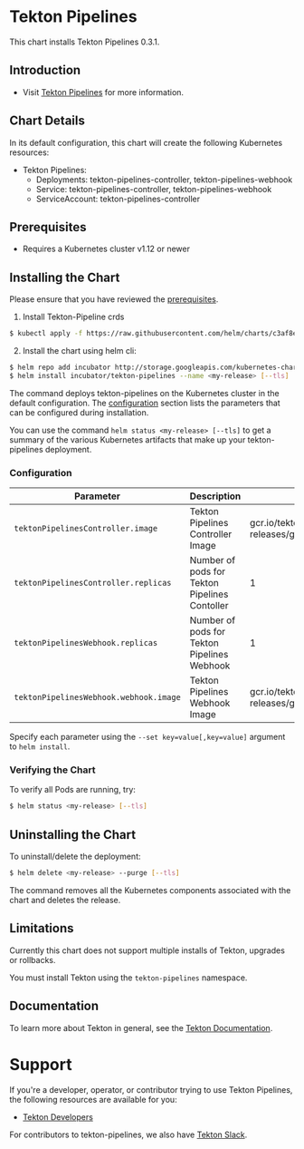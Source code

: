 # Tekton Pipelines

This chart installs Tekton Pipelines 0.3.1.

## Introduction

- Visit [Tekton Pipelines](https://github.com/tektoncd/pipeline/blob/master/README.md) for more information.

## Chart Details

In its default configuration, this chart will create the following Kubernetes resources:

- Tekton Pipelines:
    - Deployments: tekton-pipelines-controller, tekton-pipelines-webhook
    - Service: tekton-pipelines-controller, tekton-pipelines-webhook
    - ServiceAccount: tekton-pipelines-controller

## Prerequisites

- Requires a Kubernetes cluster v1.12 or newer

## Installing the Chart

Please ensure that you have reviewed the [prerequisites](#prerequisites).

1. Install Tekton-Pipeline crds
```bash
$ kubectl apply -f https://raw.githubusercontent.com/helm/charts/c3af8e2fb45ada11c10aa231612710381e3b215b/incubator/tekton-pipelines/all-crds.yaml
```

2. Install the chart using helm cli:

```bash
$ helm repo add incubator http://storage.googleapis.com/kubernetes-charts-incubator
$ helm install incubator/tekton-pipelines --name <my-release> [--tls]
```

The command deploys tekton-pipelines on the Kubernetes cluster in the default configuration.  The [configuration](#configuration) section lists the parameters that can be configured during installation.

You can use the command ```helm status <my-release> [--tls]``` to get a summary of the various Kubernetes artifacts that make up your tekton-pipelines deployment.

### Configuration

| Parameter                                  | Description                              | Default |
|--------------------------------------------|------------------------------------------|---------|
| `tektonPipelinesController.image`                    | Tekton Pipelines Controller Image                   | gcr.io/tekton-releases/github.com/tektoncd/pipeline/cmd/controller@sha256:e9128c33f5ee55c9d7fcafc914487a23dd0348e45bf14e644d71f8b73dae9061    |
| `tektonPipelinesController.replicas`                 | Number of pods for Tekton Pipelines Contoller       |    1      |
| `tektonPipelinesWebhook.replicas`                    | Number of pods for Tekton Pipelines Webhook         |    1      |
| `tektonPipelinesWebhook.webhook.image`                       | Tekton Pipelines Webhook Image                      | gcr.io/tekton-releases/github.com/tektoncd/pipeline/cmd/webhook@sha256:9842623ed07f6efc0dac227dab263e295f7ddc48ab029b20a7ee0ec1e66b0c4a  |

Specify each parameter using the `--set key=value[,key=value]` argument to `helm install`.

### Verifying the Chart

To verify all Pods are running, try:
```bash
$ helm status <my-release> [--tls]
```

## Uninstalling the Chart

To uninstall/delete the deployment:
```bash
$ helm delete <my-release> --purge [--tls]
```

The command removes all the Kubernetes components associated with the chart and deletes the release.

## Limitations

Currently this chart does not support multiple installs of Tekton, upgrades or rollbacks.

You must install Tekton using the `tekton-pipelines` namespace.

## Documentation

To learn more about Tekton in general, see the [Tekton Documentation](https://github.com/tektoncd/pipeline/tree/master/docs).

# Support

If you're a developer, operator, or contributor trying to use Tekton Pipelines, the
following resources are available for you:

- [Tekton Developers](https://groups.google.com/forum/#!forum/tekton-dev)

For contributors to tekton-pipelines, we also have [Tekton Slack](https://join.slack.com/t/tektoncd/shared_invite/enQtNjE4MDgwMDYxNjA3LTM5Mjc1YWQyN2FjNDhkZDU5NmNmMTZhMDkxZDE4NzE1ZjhjOWU5OTIzNDM5YmQ3NjU5OTFhYzc0M2JmYjg5Mzc).
